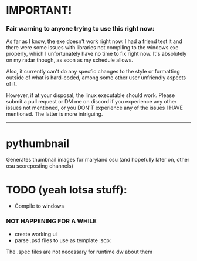# IMPORTANT!
### Fair warning to anyone trying to use this right now: 
<p>As far as I know, the exe doesn't work right now. I had a friend test it and there were some issues with libraries not compiling to the windows exe properly, which I unfortunately have no time to fix right now. It's absolutely on my radar though, as soon as my schedule allows.</p>
<p>Also, it currently can't do any specfic changes to the style or formatting outside of what is hard-coded, among some other user unfriendly aspects of it.</p>
<p>However, if at your disposal, the linux executable should work. Please submit a pull request or DM me on discord if you experience any other issues not mentioned, or you DON'T experience any of the issues I HAVE mentioned. The latter is more intriguing.</p>

---

# pythumbnail

Generates thumbnail images for maryland osu (and hopefully later on, other osu scoreposting channels)

# TODO (yeah lotsa stuff):
- Compile to windows


### NOT HAPPENING FOR A WHILE
- create working ui
- parse .psd files to use as template :scp:


The .spec files are not necessary for runtime dw about them
